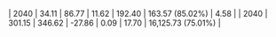 | 2040 | 34.11 | 86.77 |  11.62 | 192.40 | 163.57 (85.02%) | 4.58 |
| 2040 | 301.15 | 346.62 | -27.86 | 0.09 | 17.70 | 16,125.73 (75.01%) |
